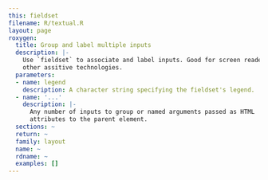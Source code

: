 ```yaml
---
this: fieldset
filename: R/textual.R
layout: page
roxygen:
  title: Group and label multiple inputs
  description: |-
    Use `fieldset` to associate and label inputs. Good for screen readers and
    other assitive technologies.
  parameters:
  - name: legend
    description: A character string specifying the fieldset's legend.
  - name: '...'
    description: |-
      Any number of inputs to group or named arguments passed as HTML
      attributes to the parent element.
  sections: ~
  return: ~
  family: layout
  name: ~
  rdname: ~
  examples: []
---
```

